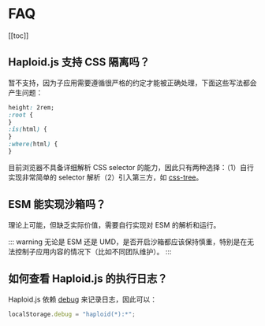 # FAQ

[[toc]]

## Haploid.js 支持 CSS 隔离吗？

暂不支持，因为子应用需要遵循很严格的约定才能被正确处理，下面这些写法都会产生问题：

```css
height: 2rem;
:root {
}
:is(html) {
}
:where(html) {
}
```

目前浏览器不具备详细解析 CSS selector 的能力，因此只有两种选择：（1）自行实现非常简单的 selector 解析（2）引入第三方，如 [css-tree](https://github.com/csstree/csstree)。

## ESM 能实现沙箱吗？

理论上可能，但缺乏实际价值，需要自行实现对 ESM 的解析和运行。

::: warning
无论是 ESM 还是 UMD，是否开启沙箱都应该保持慎重，特别是在无法控制子应用内容的情况下（比如不同团队维护）。
:::

## 如何查看 Haploid.js 的执行日志？

Haploid.js 依赖 [debug](https://github.com/debug-js/debug) 来记录日志，因此可以：

```js
localStorage.debug = "haploid(*):*";
```
